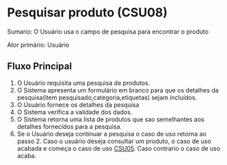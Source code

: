# Pesquisar produto (CSU08)
Sumario: O Usuário usa o campo de pesquisa para encontrar o produto

Ator primário: Usuário

## Fluxo Principal
1. O Usuário requisita uma pesquisa de produtos.
2. O Sistema apresenta um formulário em branco para que os detalhes da pesquisa(item pesquisado,categoria,etiquetas) sejam incluídos.
3. O Usuário fornece os detalhes da pesquisa
4. O Sistema verifica a validade dos dados.
5. O Sistema retorna uma lista de produtos que sao semelhantes aos detalhes fornecidos para a pesquisa.
6. Se o Usuário deseja continuar a pesquisa o caso de uso retorna ao passo 2. Caso o usuário deseja consultar um produto, o caso de uso acabada e começa o caso de uso [CSU05](./CSU05.md). Caso contrario o caso de uso acaba.